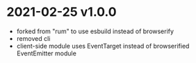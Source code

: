 # 2021-02-25 v1.0.0
- forked from "rum" to use esbuild instead of browserify
- removed cli
- client-side module uses EventTarget instead of browserified EventEmitter module
